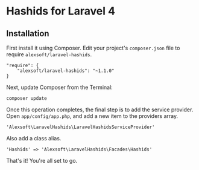 # Hashids for Laravel 4

## Installation
First install it using Composer. Edit your project's `composer.json` file to require `alexsoft/laravel-hashids`.

    "require": {
        "alexsoft/laravel-hashids": "~1.1.0"
    }

Next, update Composer from the Terminal:

    composer update

Once this operation completes, the final step is to add the service provider. Open `app/config/app.php`, and add a new item to the providers array.

    'Alexsoft\LaravelHashids\LaravelHashidsServiceProvider'

Also add a class alias.

    'Hashids' => 'Alexsoft\LaravelHashids\Facades\Hashids'

That's it! You're all set to go.
